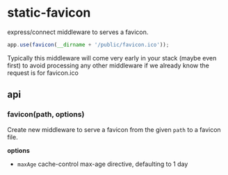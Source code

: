# static-favicon

express/connect middleware to serves a favicon.

```js
app.use(favicon(__dirname + '/public/favicon.ico'));
```

Typically this middleware will come very early in your stack (maybe even first) to avoid processing any other middleware if we already know the request is for favicon.ico

## api

### favicon(path, options)

Create new middleware to serve a favicon from the given `path` to a favicon file.

**options**

  - `maxAge`  cache-control max-age directive, defaulting to 1 day
